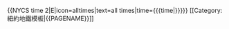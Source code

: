 {{NYCS time 2|E|icon=alltimes|text=all times|time={{{time|}}}}}<noinclude>
[[Category:紐約地鐵模板|{{PAGENAME}}]]
</noinclude>